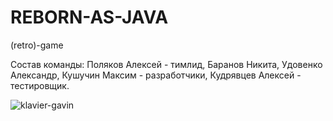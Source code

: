 # REBORN-AS-JAVA
(retro)-game

Состав команды:
Поляков Алексей - тимлид,
Баранов Никита, Удовенко Александр, Кушучин Максим - разработчики,
Кудрявцев Алексей - тестировщик.

![klavier-gavin](https://github.com/Randold8/REBORN-AS-JAVA/assets/84187343/74c127c2-0576-4808-bdd5-5a7f8a584b46)
